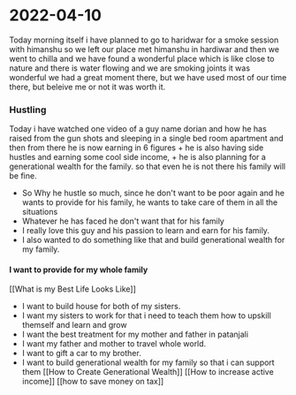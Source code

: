 # 2022-04-10

Today morning itself i have planned to go to haridwar for a smoke session with himanshu so we left our place met himanshu in hardiwar and then we went to chilla and we have found a wonderful place which is like close to nature and there is water flowing and we are smoking joints it was wonderful we had a great moment there, but we have used most of our time there, but beleive me or not it was worth it.


### Hustling
Today i have watched one video of a guy name dorian and how he has raised from the gun shots and sleeping in a single bed room apartment and then from there he is now earning in 6 figures +  he is also having side hustles and earning some cool side income, + he is also planning for a generational wealth for the family. so that even he is not there his family will be fine.

- So Why he hustle so much, since he don't want to be poor again and he wants to provide for his family, he wants to take care of them in all the situations
- Whatever he has faced he don't want that for his family
- I really love this guy and his passion to learn and earn for his family.
- I also wanted to do something like that and build generational wealth for my family.


#### I want to provide for my whole family
[[What is my Best Life Looks Like]]
- I want to build house for both of my sisters.
- I want my sisters to work for that i need to teach them how to upskill themself and learn and grow
- I want the best treatment for my mother and father in patanjali
- I want my father and mother to travel whole world.
- I want to gift a car to my brother.
- I want to build generational wealth for my family so that i can support them
[[How to Create Generational Wealth]]
[[How to increase active income]]
[[how to save money on tax]]
